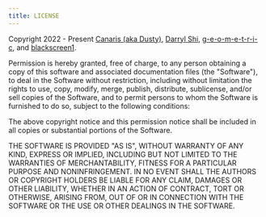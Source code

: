 ```yaml
---
title: LICENSE
---
```


Copyright 2022 - Present [Canaris (aka Dusty)](https://github.com/DET171), [Darryl Shi](https://github.com/Darryl-Shi), [g-e-o-m-e-t-r-i-c](https://github.com/g-e-o-m-e-t-r-i-c), and [blackscreen1](https://github.com/blackscreen1-dl).

Permission is hereby granted, free of charge, to any person obtaining a copy of this software and associated documentation files (the "Software"), to deal in the Software without restriction, including without limitation the rights to use, copy, modify, merge, publish, distribute, sublicense, and/or sell copies of the Software, and to permit persons to whom the Software is furnished to do so, subject to the following conditions:

The above copyright notice and this permission notice shall be included in all copies or substantial portions of the Software.

THE SOFTWARE IS PROVIDED "AS IS", WITHOUT WARRANTY OF ANY KIND, EXPRESS OR IMPLIED, INCLUDING BUT NOT LIMITED TO THE WARRANTIES OF MERCHANTABILITY, FITNESS FOR A PARTICULAR PURPOSE AND NONINFRINGEMENT. IN NO EVENT SHALL THE AUTHORS OR COPYRIGHT HOLDERS BE LIABLE FOR ANY CLAIM, DAMAGES OR OTHER LIABILITY, WHETHER IN AN ACTION OF CONTRACT, TORT OR OTHERWISE, ARISING FROM, OUT OF OR IN CONNECTION WITH THE SOFTWARE OR THE USE OR OTHER DEALINGS IN THE SOFTWARE.
